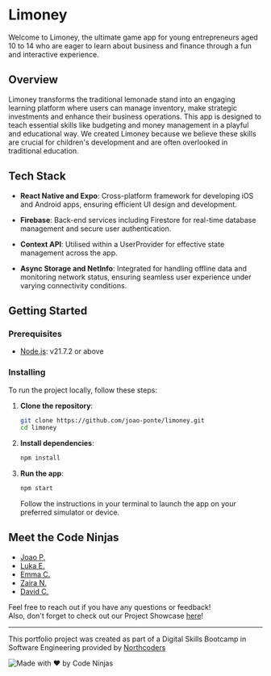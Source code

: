 # Limoney

Welcome to Limoney, the ultimate game app for young entrepreneurs aged 10 to 14 who are eager to learn about business and finance through a fun and interactive experience.

## Overview

Limoney transforms the traditional lemonade stand into an engaging learning platform where users can manage inventory, make strategic investments and enhance their business operations. This app is designed to teach essential skills like budgeting and money management in a playful and educational way. We created Limoney because we believe these skills are crucial for children's development and are often overlooked in traditional education.

## Tech Stack

- **React Native and Expo**: Cross-platform framework for developing iOS and Android apps, ensuring efficient UI design and development.

- **Firebase**: Back-end services including Firestore for real-time database management and secure user authentication.

- **Context API**: Utilised within a UserProvider for effective state management across the app.

- **Async Storage and NetInfo**: Integrated for handling offline data and monitoring network status, ensuring seamless user experience under varying connectivity conditions.

## Getting Started

### Prerequisites

- [Node.js](https://nodejs.org/en/download/package-manager/): v21.7.2 or above

### Installing

To run the project locally, follow these steps:

1. **Clone the repository**:

   ```bash
   git clone https://github.com/joao-ponte/limoney.git
   cd limoney
   ```

2. **Install dependencies**:

   ```bash
   npm install
   ```

3. **Run the app**:

   ```bash
   npm start
   ```

   Follow the instructions in your terminal to launch the app on your preferred simulator or device.

## Meet the Code Ninjas

- [Joao P.](https://www.linkedin.com/in/jponte/)
- [Luka E.](https://www.linkedin.com/in/luka-elizbarashvili-22b58826b/)
- [Emma C.](https://www.linkedin.com/in/emma-jade-cliff/)
- [Zaira N.](https://www.linkedin.com/in/zaira-n/)
- [David C.](https://www.linkedin.com/in/davidchunghc/)

Feel free to reach out if you have any questions or feedback!  
Also, don't forget to check out our Project Showcase [here](<!-- link here -->)!

---

This portfolio project was created as part of a Digital Skills Bootcamp in Software Engineering provided by [Northcoders](https://northcoders.com/)

![Made with ♥ by Code Ninjas](https://img.shields.io/badge/Made%20with%20%E2%9D%A4%20by-Code%20Ninjas-%23ffdc7d?style=flat-square)

